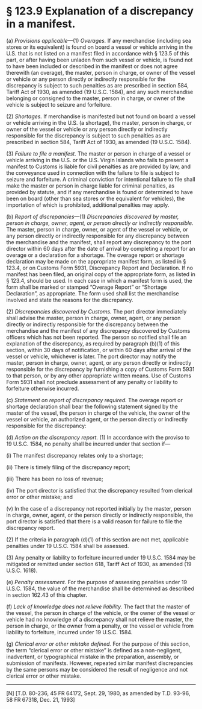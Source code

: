 # § 123.9   Explanation of a discrepancy in a manifest.

(a) *Provisions applicable*—(1) *Overages.* If any merchandise (including sea stores or its equivalent) is found on board a vessel or vehicle arriving in the U.S. that is not listed on a manifest filed in accordance with § 123.5 of this part, or after having been unladen from such vessel or vehicle, is found not to have been included or described in the manifest or does not agree therewith (an overage), the master, person in charge, or owner of the vessel or vehicle or any person directly or indirectly responsible for the discrepancy is subject to such penalties as are prescribed in section 584, Tariff Act of 1930, as amended (19 U.S.C. 1584), and any such merchandise belonging or consigned to the master, person in charge, or owner of the vehicle is subject to seizure and forfeiture.


(2) *Shortages.* If merchandise is manifested but not found on board a vessel or vehicle arriving in the U.S. (a shortage), the master, person in charge, or owner of the vessel or vehicle or any person directly or indirectly responsible for the discrepancy is subject to such penalties as are prescribed in section 584, Tariff Act of 1930, as amended (19 U.S.C. 1584).


(3) *Failure to file a manifest.* The master or person in charge of a vessel or vehicle arriving in the U.S. or the U.S. Virgin Islands who fails to present a manifest to Customs is liable for civil penalties as are provided by law, and the conveyance used in connection with the failure to file is subject to seizure and forfeiture. A criminal conviction for intentional failure to file shall make the master or person in charge liable for criminal penalties, as provided by statute, and if any merchandise is found or determined to have been on board (other than sea stores or the equivalent for vehicles), the importation of which is prohibited, additional penalties may apply.


(b) *Report of discrepancies*—(1) *Discrepancies discovered by master, person in charge, owner, agent, or person directly or indirectly responsible.* The master, person in charge, owner, or agent of the vessel or vehicle, or any person directly or indirectly responsible for any discrepancy between the merchandise and the manifest, shall report any discrepancy to the port director within 60 days after the date of arrival by completing a report for an overage or a declaration for a shortage. The overage report or shortage declaration may be made on the appropriate manifest form, as listed in § 123.4, or on Customs Form 5931, Discrepancy Report and Declaration. If no manifest has been filed, an original copy of the appropriate form, as listed in § 123.4, should be used. In each case in which a manifest form is used, the form shall be marked or stamped “Overage Report” or “Shortage Declaration”, as appropriate. The form used shall list the merchandise involved and state the reasons for the discrepancy.


(2) *Discrepancies discovered by Customs.* The port director immediately shall advise the master, person in charge, owner, agent, or any person directly or indirectly responsible for the discrepancy between the merchandise and the manifest of any discrepancy discovered by Customs officers which has not been reported. The person so notified shall file an explanation of the discrepancy, as required by paragraph (b)(1) of this section, within 30 days of notification, or within 60 days after arrival of the vessel or vehicle, whichever is later. The port director may notify the master, person in charge, owner, agent, or any person directly or indirectly responsible for the discrepancy by furnishing a copy of Customs Form 5931 to that person, or by any other appropriate written means. Use of Customs Form 5931 shall not preclude assessment of any penalty or liability to forfeiture otherwise incurred.


(c) *Statement on report of discrepancy required.* The overage report or shortage declaration shall bear the following statement signed by the master of the vessel, the person in charge of the vehicle, the owner of the vessel or vehicle, an authorized agent, or the person directly or indirectly responsible for the discrepancy:


(d) *Action on the discrepancy report.* (1) In accordance with the proviso to 19 U.S.C. 1584, no penalty shall be incurred under that section if—


(i) The manifest discrepancy relates only to a shortage;


(ii) There is timely filing of the discrepancy report;


(iii) There has been no loss of revenue;


(iv) The port director is satisfied that the discrepancy resulted from clerical error or other mistake; and


(v) In the case of a discrepancy not reported initially by the master, person in charge, owner, agent, or the person directly or indirectly responsible, the port director is satisfied that there is a valid reason for failure to file the discrepancy report.


(2) If the criteria in paragraph (d)(1) of this section are not met, applicable penalties under 19 U.S.C. 1584 shall be assessed.


(3) Any penalty or liability to forfeiture incurred under 19 U.S.C. 1584 may be mitigated or remitted under section 618, Tariff Act of 1930, as amended (19 U.S.C. 1618).


(e) *Penalty assessment.* For the purpose of assessing penalties under 19 U.S.C. 1584, the value of the merchandise shall be determined as described in section 162.43 of this chapter.


(f) *Lack of knowledge does not relieve liability.* The fact that the master of the vessel, the person in charge of the vehicle, or the owner of the vessel or vehicle had no knowledge of a discrepancy shall not relieve the master, the person in charge, or the owner from a penalty, or the vessel or vehicle from liability to forfeiture, incurred under 19 U.S.C. 1584.


(g) *Clerical error or other mistake defined.* For the purpose of this section, the term “clerical error or other mistake” is defined as a non-negligent, inadvertent, or typographical mistake in the preparation, assembly, or submission of manifests. However, repeated similar manifest discrepancies by the same persons may be considered the result of negligence and not clerical error or other mistake.



---

[N] [T.D. 80-236, 45 FR 64172, Sept. 29, 1980, as amended by T.D. 93-96, 58 FR 67318, Dec. 21, 1993]




